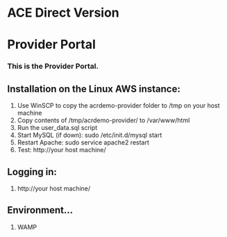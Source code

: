 # ACE Direct Version
# Provider Portal
### This is the Provider Portal.

## Installation on the Linux AWS instance:
1. Use WinSCP to copy the acrdemo-provider folder to /tmp on your host machine
1. Copy contents of /tmp/acrdemo-provider/ to /var/www/html
1. Run the user_data.sql script
1. Start MySQL (if down): sudo /etc/init.d/mysql start
1. Restart Apache: sudo service apache2 restart
1. Test: http://your host machine/

## Logging in:
1. http://your host machine/

## Environment...
1. WAMP
